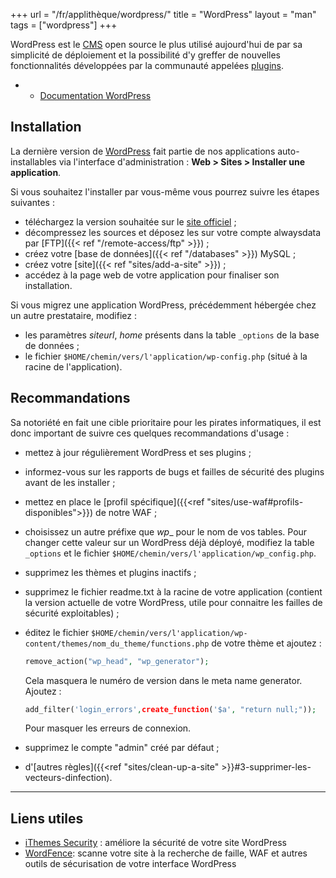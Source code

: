 +++
url = "/fr/applithèque/wordpress/"
title = "WordPress"
layout = "man"
tags = ["wordpress"]
+++

WordPress est le [CMS](http://fr.wikipedia.org/wiki/Syst%C3%A8me_de_gestion_de_contenu) open source le plus utilisé aujourd'hui de par sa simplicité de déploiement et la possibilité d'y greffer de nouvelles fonctionnalités développées par la communauté appelées [plugins](http://wordpress.org/plugins/).

- - [Documentation WordPress](https://fr.wordpress.org/support/)

## Installation

La dernière version de [WordPress](https://fr.wordpress.org/) fait partie de nos applications auto-installables via l'interface d'administration : **Web > Sites > Installer une application**.

Si vous souhaitez l'installer par vous-même vous pourrez suivre les étapes suivantes :

- téléchargez la version souhaitée sur le [site officiel](https://fr.wordpress.org/download/) ;
- décompressez les sources et déposez les sur votre compte alwaysdata par [FTP]({{< ref "/remote-access/ftp" >}}) ;
- créez votre [base de données]({{< ref "/databases" >}}) MySQL ;
- créez votre [site]({{< ref "sites/add-a-site" >}}) ;
- accédez à la page web de votre application pour finaliser son installation.

Si vous migrez une application WordPress, précédemment hébergée chez un autre prestataire, modifiez :

- les paramètres _siteurl_, _home_ présents dans la table `_options` de la base de données ;
- le fichier `$HOME/chemin/vers/l'application/wp-config.php` (situé à la racine de l'application).

## Recommandations

Sa notoriété en fait une cible prioritaire pour les pirates informatiques, il est donc important de suivre ces quelques recommandations d'usage :

- mettez à jour régulièrement WordPress et ses plugins ;
- informez-vous sur les rapports de bugs et failles de sécurité des plugins avant de les installer ;
- mettez en place le [profil spécifique]({{<ref "sites/use-waf#profils-disponibles">}}) de notre WAF ;
- choisissez un autre préfixe que _wp__ pour le nom de vos tables. Pour changer cette valeur sur un WordPress déjà déployé, modifiez la table `_options` et le fichier `$HOME/chemin/vers/l'application/wp_config.php`.
- supprimez les thèmes et plugins inactifs ;
- supprimez le fichier readme.txt à la racine de votre application (contient la version actuelle de votre WordPress, utile pour connaitre les failles de sécurité exploitables) ;
- éditez le fichier `$HOME/chemin/vers/l'application/wp-content/themes/nom_du_theme/functions.php` de votre thème et ajoutez :

    ```php
    remove_action("wp_head", "wp_generator");
    ```

    Cela masquera le numéro de version dans le meta name generator. Ajoutez :

    ```php
    add_filter('login_errors',create_function('$a', "return null;"));
    ```

    Pour masquer les erreurs de connexion.

- supprimez le compte "admin" créé par défaut ;
- d'[autres règles]({{<ref "sites/clean-up-a-site" >}}#3-supprimer-les-vecteurs-dinfection).

---
## Liens utiles

- [iThemes Security](http://wordpress.org/plugins/better-wp-security/) : améliore la sécurité de votre site WordPress
- [WordFence](https://wordpress.org/plugins/wordfence/): scanne votre site à la recherche de faille, WAF et autres outils de sécurisation de votre interface WordPress
